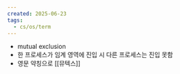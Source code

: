 ```yaml
---
created: 2025-06-23
tags:
  - cs/os/term
---
```

- mutual exclusion
- 한 프로세스가 임계 영역에 진입 시 다른 프로세스는 진입 못함
- 영문 약칭으로 [[뮤텍스]]